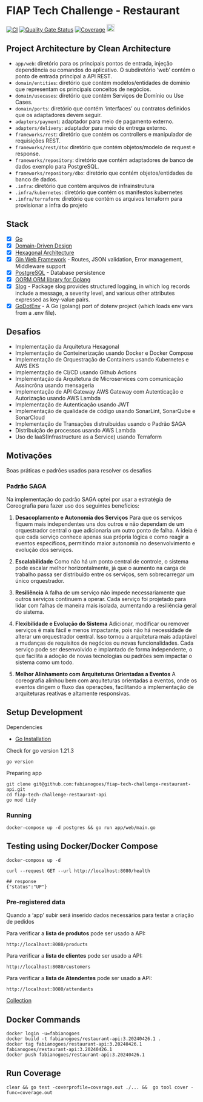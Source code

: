 # FIAP Tech Challenge - Restaurant

[![CI](https://github.com/fabianogoes/fiap-tech-challenge-restaurant-api/actions/workflows/ci-cd.yml/badge.svg)](https://github.com/fabianogoes/fiap-tech-challenge-restaurant-api/actions/workflows/ci-cd.yml)
[![Quality Gate Status](https://sonarcloud.io/api/project_badges/measure?project=fabianogoes_fiap-tech-challenge-restaurant-api&metric=alert_status)](https://sonarcloud.io/summary/new_code?id=fabianogoes_fiap-tech-challenge-restaurant-api)
[![Coverage](https://sonarcloud.io/api/project_badges/measure?project=fabianogoes_fiap-tech-challenge-restaurant-api&metric=coverage)](https://sonarcloud.io/summary/new_code?id=fabianogoes_fiap-tech-challenge-restaurant-api)
<img src="https://sonarcloud.io/images/project_badges/sonarcloud-white.svg" alt="Scanned on SonarCloud" height="20px" />


## Project Architecture by Clean Architecture

- `app/web`: diretório para os principais pontos de entrada, injeção dependência ou comandos do aplicativo. O subdiretório ‘web’ contém o ponto de entrada principal a API REST.
- `domain/entities`: diretório que contém modelos/entidades de domínio que representam os principais conceitos de negócios.
- `domain/usecases`: diretório que contém Serviços de Domínio ou Use Cases.
- `domain/ports`: diretório que contém ‘interfaces’ ou contratos definidos que os adaptadores devem seguir.
- `adapters/payment`: adaptador para meio de pagamento externo.
- `adapters/delivery`: adaptador para meio de entrega externo.
- `frameworks/rest`: diretório que contém os controllers e manipulador de requisições REST.
- `frameworks/rest/dto`: diretório que contém objetos/modelo de request e response.
- `frameworks/repository`: diretório que contém adaptadores de banco de dados exemplo para PostgreSQL.
- `frameworks/repository/dbo`: diretório que contém objetos/entidades de banco de dados.
- `.infra`: diretório que contém arquivos de infrainstrutura
- `.infra/kubernetes`: diretório que contém os manifestos kubernetes
- `.infra/terraform`: diretório que contém os arquivos terraform para provisionar a infra do projeto

## Stack

- [x] [Go][0]
- [x] [Domain-Driven Design][6]
- [x] [Hexagonal Architecture][5]
- [x] [Gin Web Framework][1] - Routes, JSON validation, Error management, Middleware support
- [x] [PostgreSQL][3] - Database persistence
- [x] [GORM ORM library for Golang][2]
- [x] [Slog](https://pkg.go.dev/log/slog) - Package slog provides structured logging, in which log records include a message, a severity level, and various other attributes expressed as key-value pairs. 
- [x] [GoDotEnv](https://github.com/joho/godotenv) - A Go (golang) port of dotenv project (which loads env vars from a .env file).

## Desafios

- Implementação da Arquitetura Hexagonal
- Implementação de Conteinerização usando Docker e Docker Compose
- Implementação de Orquestração de Containers usando Kubernetes e AWS EKS
- Implementação de CI/CD usando Github Actions
- Implementação da Arquitetura de Microservices com comunicação Assincrôna usando mensageria
- Implementação de API Gateway AWS Gateway com Autenticação e Autorização usando AWS Lambda
- Implementação de Autenticação usando JWT
- Implementação de qualidade de código usando SonarLint, SonarQube e SonarCloud
- Implementação de Transações distruibuidas usando o Padrão SAGA  
- Distribuição de processos usando AWS Lambda
- Uso de IaaS(Infrastructure as a Service) usando Terraform

## Motivações

Boas práticas e padrões usados para resolver os desafios

### Padrão SAGA

Na implementação do padrão SAGA optei por usar a estratégia de Coreografia para fazer uso dos seguintes benefícios:

1. **Desacoplamento e Autonomia dos Serviços**
   Para que os serviços fiquem mais independentes uns dos outros e não dependam de um orquestrador central o que adicionaria um outro ponto de falha. A ideia é que cada serviço conhece apenas sua própria lógica e como reagir a eventos específicos, permitindo maior autonomia no desenvolvimento e evolução dos serviços.

2. **Escalabilidade**
    Como não há um ponto central de controle, o sistema pode escalar melhor horizontalmente, já que o aumento na carga de trabalho passa ser distribuído entre os serviços, sem sobrecarregar um único orquestrador.

3. **Resiliência**
    A falha de um serviço não impede necessariamente que outros serviços continuem a operar. Cada serviço foi projetado para lidar com falhas de maneira mais isolada, aumentando a resiliência geral do sistema.

4. **Flexibilidade e Evolução do Sistema**
   Adicionar, modificar ou remover serviços é mais fácil e menos impactante, pois não há necessidade de alterar um orquestrador central. Isso tornou a arquitetura mais adaptável a mudanças de requisitos de negócios ou novas funcionalidades. Cada serviço pode ser desenvolvido e implantado de forma independente, o que facilita a adoção de novas tecnologias ou padrões sem impactar o sistema como um todo.

5. **Melhor Alinhamento com Arquiteturas Orientadas a Eventos**
    A coreografia alinhou bem com arquiteturas orientadas a eventos, onde os eventos dirigem o fluxo das operações, facilitando a implementação de arquiteturas reativas e altamente responsivas.


## Setup Development

Dependencies

- [Go Installation](https://go.dev/doc/install)

Check for go version 1.21.3

```shell
go version
```

Preparing app

```shell
git clone git@github.com:fabianogoes/fiap-tech-challenge-restaurant-api.git
cd fiap-tech-challenge-restaurant-api
go mod tidy
````

### Running

```shell
docker-compose up -d postgres && go run app/web/main.go
```

## Testing using Docker/Docker Compose

```shell
docker-compose up -d

curl --request GET --url http://localhost:8080/health

## response 
{"status":"UP"}
```

### Pre-registered data

Quando a ‘app’ subir será inserido dados necessários para testar a criação de pedidos 

Para verificar a **lista de produtos** pode ser usado a API:

```shell
http://localhost:8080/products
```

Para verificar a **lista de clientes** pode ser usado a API:

```shell
http://localhost:8080/customers
```

Para verificar a **lista de Atendentes** pode ser usado a API: 
```shell
http://localhost:8080/attendants
```

[Collection](./.utils/fiap-tech-challenge-Insomnia.json)

## Docker Commands

```shell
docker login -u=fabianogoes
docker build -t fabianogoes/restaurant-api:3.20240426.1 .
docker tag fabianogoes/restaurant-api:3.20240426.1 fabianogoes/restaurant-api:3.20240426.1
docker push fabianogoes/restaurant-api:3.20240426.1
```

## Run Coverage

```shell
clear && go test -coverprofile=coverage.out ./... &&  go tool cover -func=coverage.out
```

[0]: https://go.dev/
[1]: https://gin-gonic.com/
[2]: https://gorm.io/index.html
[3]: https://www.postgresql.org/
[5]: https://alistair.cockburn.us/hexagonal-architecture/
[6]: https://www.amazon.com/dp/0321125215?ref_=cm_sw_r_cp_ud_dp_0M66DHP14SJ5GBBJCRNP
